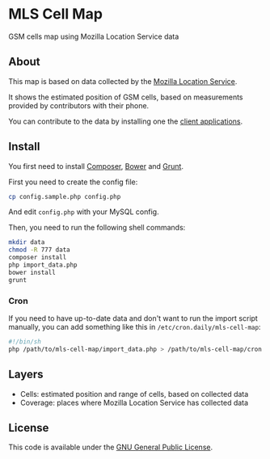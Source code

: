 # MLS Cell Map

GSM cells map using Mozilla Location Service data

## About

This map is based on data collected by the [Mozilla Location Service](https://location.services.mozilla.com/).

It shows the estimated position of GSM cells, based on measurements provided by contributors with their phone.

You can contribute to the data by installing one the [client applications](https://location.services.mozilla.com/apps).

## Install

You first need to install [Composer](https://getcomposer.org/), [Bower](https://bower.io/) and [Grunt](https://gruntjs.com/).

First you need to create the config file:

```bash
cp config.sample.php config.php
```

And edit `config.php` with your MySQL config.

Then, you need to run the following shell commands:

```bash
mkdir data
chmod -R 777 data
composer install
php import_data.php
bower install
grunt
```

### Cron

If you need to have up-to-date data and don't want to run the import script manually,
you can add something like this in `/etc/cron.daily/mls-cell-map`:

```bash
#!/bin/sh
php /path/to/mls-cell-map/import_data.php > /path/to/mls-cell-map/cron.log
```

## Layers

* Cells: estimated position and range of cells, based on collected data
* Coverage: places where Mozilla Location Service has collected data

## License

This code is available under the [GNU General Public License](http://www.gnu.org/licenses/gpl.html).
